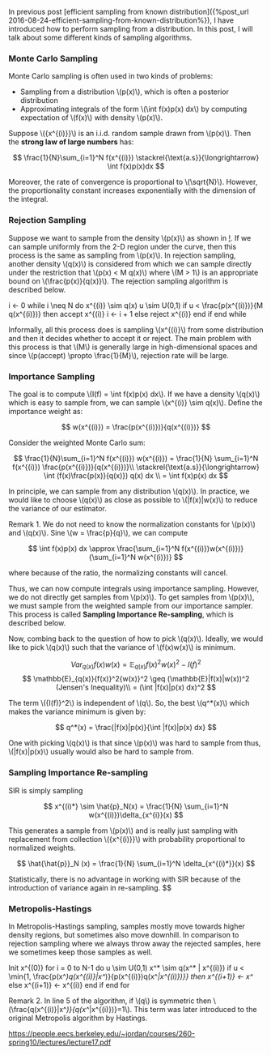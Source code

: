 In previous post [efficient sampling from known distribution]({%post_url 2016-08-24-efficient-sampling-from-known-distribution%}), 
I have introduced how to perform sampling from a distribution. In this post, I will talk about 
some different kinds of sampling algorithms.

### Monte Carlo Sampling

Monte Carlo sampling is often used in two kinds of problems:

- Sampling from a distribution \\(p(x)\\), which is often a posterior distribution
- Approximating integrals of the form \\(\int f(x)p(x) dx\\) by computing expectation of 
\\(f(x)\\) with density \\(p(x)\\).

Suppose \\(\{x^{(i)}\}\\) is an i.i.d. random sample drawn from \\(p(x)\\). Then the __strong 
law of large numbers__ has:

$$
\frac{1}{N}\sum_{i=1}^N f(x^{(i)}) \stackrel{\text{a.s}}{\longrightarrow} \int f(x)p(x)dx
$$

Moreover, the rate of convergence is proportional to \\(\sqrt{N}\\). However, the proportionality 
constant increases exponentially with the dimension of the integral.

### Rejection Sampling

Suppose we want to sample from the density \\(p(x)\\) as shown in 
[!](2017-06-20-notes-on-sampling-revisit/reject_sampling.jpg). 
If we can sample uniformly 
from the 2-D region under the curve, then this process is the same as sampling from \\(p(x)\\). 
In rejection sampling, another density \\(q(x)\\) is considered from which we can sample directly 
under the restriction that \\(p(x) < M q(x)\\) where \\(M > 1\\) is an appropriate bound on 
\\(\frac{p(x)}{q(x)}\\). The rejection sampling algorithm is described below.

i <- 0
while i \neq N do
  x^{(i)} \sim q(x)
  u \sim U(0,1)
  if u < \frac{p(x^{(i)})}{M q(x^{(i)})} then
    accept x^{(i)}
    i <- i + 1
  else
    reject x^{(i)}
  end if
end while

Informally, all this process does is sampling \\(x^{(i)}\\) from some distribution and then it 
decides whether to accept it or reject. The main problem with this process is that \\(M\\) is 
generally large in high-dimensional spaces and since \\(p(accept) \propto \frac{1}{M}\\), 
rejection rate will be large.

### Importance Sampling

The goal is to compute \\(I(f) = \int f(x)p(x) dx\\). If we have a density \\(q(x)\\) which is 
easy to sample from, we can sample \\(x^{(i)} \sim q(x)\\). Define the importance weight as:

$$
w(x^{(i)}) = \frac{p(x^{(i)})}{q(x^{(i)})}
$$

Consider the weighted Monte Carlo sum:

$$
\frac{1}{N}\sum_{i=1}^N f(x^{(i)}) w(x^{(i)}) = \frac{1}{N} \sum_{i=1}^N f(x^{(i)}) \frac{p(x^{(i)})}{q(x^{(i)})}\\
\stackrel{\text{a.s}}{\longrightarrow} \int (f(x)\frac{p(x)}{q(x)}) q(x) dx \\
= \int f(x)p(x) dx
$$

In principle, we can sample from any distribution \\(q(x)\\). In practice, we would like 
to choose \\(q(x)\\) as close as possible to \\(|f(x)|w(x)\\) to reduce the variance of 
our estimator.

Remark 1. We do not need to know the normalization constants for \\(p(x)\\) and \\(q(x)\\). 
Sine \\(w = \frac{p}{q}\\), we can compute 

$$
\int f(x)p(x) dx \approx \frac{\sum_{i=1}^N f(x^{(i)})w(x^{(i)})}{\sum_{i=1}^N w(x^{(i)})}
$$

where because of the ratio, the normalizing constants will cancel.

Thus, we can now compute integrals using importance sampling. However, we do not directly 
get samples from \\(p(x)\\). To get samples from \\(p(x)\\), we must sample from the weighted 
sample from our importance sampler. This process is called __Sampling Importance Re-sampling__, 
which is described below.

Now, combing back to the question of how to pick \\(q(x)\\). Ideally, we would like to pick 
\\(q(x)\\) such that the variance of \\(f(x)w(x)\\) is minimum.

$$
Var_{q(x)} f(x)w(x) = \mathbb{E}_{q(x)} {f(x)}^2{w(x)}^2 - {I(f)}^2
$$
$$
\mathbb{E}_{q(x)}{f(x)}^2{w(x)}^2 \geq (\mathbb{E}|f(x)|w(x))^2 (Jensen's Inequality)\\
= (\int |f(x)|p(x) dx)^2
$$

The term \\({I(f)}^2\\) is independent of \\(q\\). So, the best \\(q^*(x)\\) which 
makes the variance minimum is given by:

$$
q^*(x) = \frac{|f(x)|p(x)}{\int |f(x)|p(x) dx}
$$

One with picking \\(q(x)\\) is that since \\(p(x)\\) was hard to sample from thus, 
\\(|f(x)|p(x)\\) usually would also be hard to sample from.

### Sampling Importance Re-sampling

SIR is simply sampling

$$
x^{(i)*} \sim \hat{p}_N(x) = \frac{1}{N} \sum_{i=1}^N w(x^{(i)})\delta_{x^{i}}(x)
$$

This generates a sample from \\(p(x)\\) and is really just sampling with replacement from 
collection \\(\{x^{(i)}\}\\) with probability proportional to normalized weights.

$$
\hat{\hat{p}}_N (x) = \frac{1}{N} \sum_{i=1}^N \delta_{x^{(i)*}}(x)
$$

Statistically, there is no advantage in working with SIR because of the introduction of 
variance again in re-sampling.
$$

### Metropolis-Hastings

In Metropolis-Hastings sampling, samples mostly move towards higher density regions, but 
sometimes also move downhill. In comparison to rejection sampling where we always throw 
away the rejected samples, here we sometimes keep those samples as well.

Init x^{(0)}
for i = 0 to N-1 do
  u \sim U(0,1)
  x^* \sim q(x^* | x^{(i)})
  if u < \min{1, \frac{p(x^*)q(x^{(i)}|x^*)}{p(x^{(i)})q(x^*|x^{(i)})}} then 
    x^{(i+1)} <- x^*
  else
    x^{(i+1)} <- x^{(i)}
  end if
end for

Remark 2. In line 5 of the algorithm, if \\(q\\) is symmetric then \\(\frac{q(x^{(i)}|x^*)}{q(x^*|x^{(i)})}=1\\). 
This term was later introduced to the original Metropolis algorithm by Hastings.

https://people.eecs.berkeley.edu/~jordan/courses/260-spring10/lectures/lecture17.pdf
